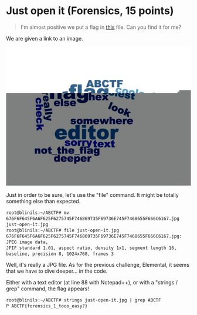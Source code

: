 # Just open it (Forensics, 15 points)
>I'm almost positive we put a flag in [this](https://mega.nz/#!q8FBHAqD!D2-GX_5pi5rb1cfjNGTV-NDWTahZiJlFfDl5PlUY8z8) file.
Can you find it for me?

We are given a link to an image.

![Find the flag in this image](just-open-it.jpg)

Just in order to be sure, let's use the "file" command. It might be totally something else than expected.

```
root@blinils:~/ABCTF# mv 676F6F645F6A6F625F6275745F746869735F69736E745F7468655F666C6167.jpg just-open-it.jpg
root@blinils:~/ABCTF# file just-open-it.jpg
676F6F645F6A6F625F6275745F746869735F69736E745F7468655F666C6167.jpg: JPEG image data,
JFIF standard 1.01, aspect ratio, density 1x1, segment length 16, baseline, precision 8, 1024x768, frames 3
```
 
Well, it's really a JPG file. As for the previous challenge, Elemental, it seems that we have to dive deeper... in the code.

Either with a text editor (at line 88 with Notepad++), or with a "strings / grep" command, the flag appears!

``` 
root@blinils:~/ABCTF# strings just-open-it.jpg | grep ABCTF
P ABCTF{forensics_1_tooo_easy?}
```
